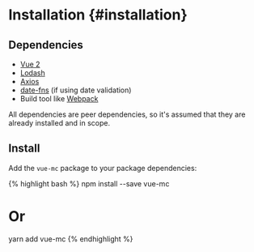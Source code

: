Installation {#installation}
============

## Dependencies

- [Vue 2](https://vuejs.org)
- [Lodash](https://lodash.com/docs)
- [Axios](https://github.com/mzabriskie/axios)
- [date-fns](https://date-fns.org) (if using date validation)
- Build tool like [Webpack](https://webpack.js.org/)

All dependencies are peer dependencies, so it's assumed that they are already
installed and in scope.

## Install

Add the `vue-mc` package to your package dependencies:

{% highlight bash %}
npm install --save vue-mc

# Or

yarn add vue-mc
{% endhighlight %}
